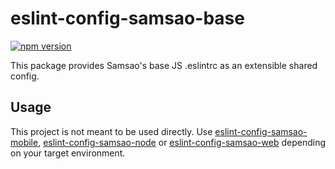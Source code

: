 # eslint-config-samsao-base

[![npm version](https://badge.fury.io/js/eslint-config-samsao-base.svg)](https://badge.fury.io/js/eslint-config-samsao-base)

This package provides Samsao's base JS .eslintrc as an extensible shared config.

## Usage

This project is not meant to be used directly. Use [eslint-config-samsao-mobile](../eslint-config-samsao-mobile),
[eslint-config-samsao-node](../eslint-config-samsao-node) or
[eslint-config-samsao-web](../eslint-config-samsao-web) depending on your target environment.
